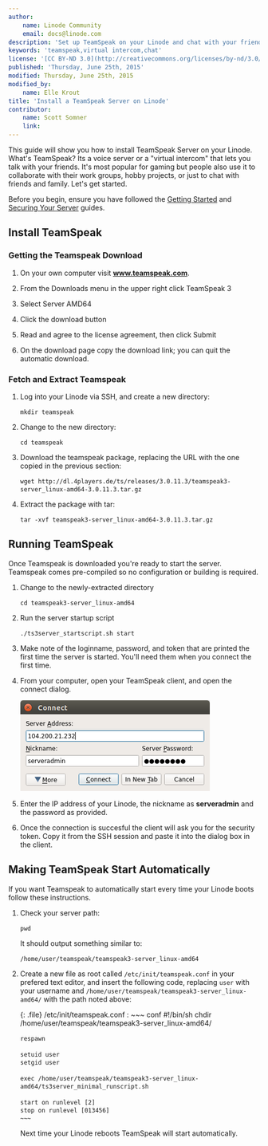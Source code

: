 ```yaml
---
author:
    name: Linode Community
    email: docs@linode.com
description: 'Set up TeamSpeak on your Linode and chat with your friends or coworkers while gaming, working, or otherwise'
keywords: 'teamspeak,virtual intercom,chat'
license: '[CC BY-ND 3.0](http://creativecommons.org/licenses/by-nd/3.0/us/)'
published: 'Thursday, June 25th, 2015'
modified: Thursday, June 25th, 2015
modified_by:
    name: Elle Krout
title: 'Install a TeamSpeak Server on Linode'
contributor:
    name: Scott Somner
    link: 
---
```


This guide will show you how to install TeamSpeak Server on your Linode.  What's TeamSpeak?  Its a voice server or a "virtual intercom" that lets you talk with your friends.  It's most popular for gaming but people also use it to collaborate with their work groups, hobby projects, or just to chat with friends and family.  Let's get started.

Before you begin, ensure you have followed the [Getting Started](/docs/getting-started) and [Securing Your Server](/docs/security/securing-your-server/) guides.

## Install TeamSpeak

### Getting the Teamspeak Download

1.	On your own computer visit **www.teamspeak.com**.

2.	From the Downloads menu in the upper right click TeamSpeak 3

3.	Select Server AMD64

5.	Click the download button

6.	Read and agree to the license agreement, then click Submit

7.	On the download page copy the download link; you can quit the automatic download.

### Fetch and Extract Teamspeak

1.	Log into your Linode via SSH, and create a new directory:

		mkdir teamspeak

2.	Change to the new directory:

		cd teamspeak

3. 	Download the teamspeak package, replacing the URL with the one copied in the previous section:

		wget http://dl.4players.de/ts/releases/3.0.11.3/teamspeak3-server_linux-amd64-3.0.11.3.tar.gz

4. 	Extract the package with tar:

		tar -xvf teamspeak3-server_linux-amd64-3.0.11.3.tar.gz


## Running TeamSpeak

Once Teamspeak is downloaded you're ready to start the server.  Teamspeak comes pre-compiled so no configuration or building is required.

1.	Change to the newly-extracted directory

		cd teamspeak3-server_linux-amd64

2. 	Run the server startup script

		./ts3server_startscript.sh start

3. 	Make note of the loginname, password, and token that are printed the first time the server is started.  You'll need them when you connect the first time.

4.	From your computer, open your TeamSpeak client, and open the connect dialog.

	![The connect dialog box](/docs/assets/teamspeak-connect.png)

5. 	Enter the IP address of your Linode, the nickname as **serveradmin** and the password as provided.

6.	Once the connection is succesful the client will ask you for the security token.  Copy it from the SSH session and paste it into the dialog box in the client.


## Making TeamSpeak Start Automatically

If you want Teamspeak to automatically start every time your Linode boots follow these instructions.

1. 	Check your server path:

		pwd

	It should output something similar to:

		/home/user/teamspeak/teamspeak3-server_linux-amd64

2. 	Create a new file as root called `/etc/init/teamspeak.conf` in your prefered text editor, and insert the following code, replacing `user` with your username and `/home/user/teamspeak/teamspeak3-server_linux-amd64/` with the path noted above:

	{: .file}
	/etc/init/teamspeak.conf
	:	~~~ conf
		#!/bin/sh
		chdir /home/user/teamspeak/teamspeak3-server_linux-amd64/

		respawn

		setuid user
		setgid user

		exec /home/user/teamspeak/teamspeak3-server_linux-amd64/ts3server_minimal_runscript.sh

		start on runlevel [2]
		stop on runlevel [013456]
		~~~

	Next time your Linode reboots TeamSpeak will start automatically.